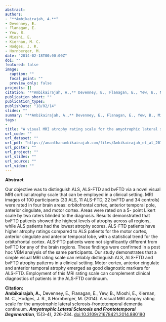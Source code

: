 ```yaml
---
abstract: 
authors:
- "**Ambikairajah, A.**"
- Devenney, E.
- Flanagan, E.
- Yew, B.
- Mioshi, E.
- Kiernan, M. C.
- Hodges, J. R.
- Hornberger, M.
date: "2014-02-18T00:00:00Z"
doi: ""
featured: false
image:
  caption: ""
  focal_point: ""
  preview_only: false
projects: []
citation: '**Ambikairajah, A.,** Devenney, E., Flanagan, E., Yew, B., Mioshi, E., Kiernan, M. C., Hodges, J. R., & Hornberger, M. (2014). A visual MRI atrophy rating scale for the amyotrophic lateral sclerosis-frontotemporal dementia continuum. ***Amyotrophic Lateral Sclerosis and Frontotemporal Degeneration***, *15*(3-4), 226-234. [doi:10.3109/21678421.2014.880180](https://doi.org/10.3109/21678421.2014.880180)'
publication_short: ""
publication_types: 
publishDate: "18/02/14"
slides: ""
summary: "**Ambikairajah, A.,** Devenney, E., Flanagan, E., Yew, B., Mioshi, E., Kiernan, M. C., Hodges, J. R., & Hornberger, M. (2014). A visual MRI atrophy rating scale for the amyotrophic lateral sclerosis-frontotemporal dementia continuum. ***Amyotrophic Lateral Sclerosis and Frontotemporal Degeneration***, 15(3-4), 226-234. [doi:10.3109/21678421.2014.880180](https://doi.org/10.3109/21678421.2014.880180)"
tags:
- 
title: "A visual MRI atrophy rating scale for the amyotrophic lateral sclerosis-frontotemporal dementia continuum"
url_code: ""
url_dataset: ""
url_pdf: "https://ananthanambikairajah.com/files/Ambikairajah_et_al_2014_A_visual_MRI_atrophy_Amyotrophic_Lateral_Sclerosis_and_Frontotemporal_Degeneration.pdf"
url_poster: ""
url_project: ""
url_slides: ""
url_source: ""
url_video: ""
---
```


**Abstract**   

Our objective was to distinguish ALS, ALS-FTD and bvFTD via a novel visual MRI cortical atrophy scale that can be employed in a clinical setting. MRI images of 100 participants (33 ALS, 11 ALS-FTD, 22 bvFTD and 34 controls) were rated in four brain areas: orbitofrontal cortex, anterior temporal pole, anterior cingulate, and motor cortex. Areas were rated on a 5- point Likert scale by two raters blinded to the diagnosis. Results demonstrated that bvFTD patients showed the highest levels of atrophy across all regions, while ALS patients had the lowest atrophy scores. ALS-FTD patients have higher atrophy ratings compared to ALS patients for the motor cortex, anterior cingulate and anterior temporal lobe, with a statistical trend for the orbitofrontal cortex. ALS-FTD patients were not significantly different from bvFTD for any of the brain regions. These findings were confirmed in a post hoc VBM analysis of the same participants. Our study demonstrates that a simple visual MRI rating scale can reliably distinguish ALS, ALS-FTD and bvFTD atrophy patterns in a clinical setting. Motor cortex, anterior cingulate and anterior temporal atrophy emerged as good diagnostic markers for ALS-FTD. Employment of this MRI rating scale can complement clinical diagnostics of patients in the ALS-FTD continuum.   


**Citation:**    
**Ambikairajah, A.,** Devenney, E., Flanagan, E., Yew, B., Mioshi, E., Kiernan, M. C., Hodges, J. R., & Hornberger, M. (2014). A visual MRI atrophy rating scale for the amyotrophic lateral sclerosis-frontotemporal dementia continuum. ***Amyotrophic Lateral Sclerosis and Frontotemporal Degeneration***, 15(3-4), 226-234. [doi:10.3109/21678421.2014.880180](https://doi.org/10.3109/21678421.2014.880180)